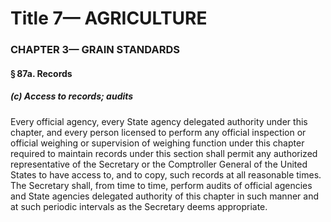 
# Title 7— AGRICULTURE
### CHAPTER 3— GRAIN STANDARDS
#### § 87a. Records
##### (c) Access to records; audits

Every official agency, every State agency delegated authority under this chapter, and every person licensed to perform any official inspection or official weighing or supervision of weighing function under this chapter required to maintain records under this section shall permit any authorized representative of the Secretary or the Comptroller General of the United States to have access to, and to copy, such records at all reasonable times. The Secretary shall, from time to time, perform audits of official agencies and State agencies delegated authority of this chapter in such manner and at such periodic intervals as the Secretary deems appropriate.
